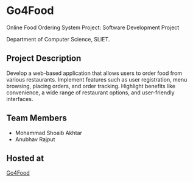 # Go4Food

Online Food Ordering System Project: Software Development Project

Department of Computer Science, SLIET.

## Project Description

Develop a web-based application that allows users to order food from various restaurants. Implement features such as user registration, menu browsing, placing orders, and order tracking. Highlight benefits like convenience, a wide range of restaurant options, and user-friendly interfaces.

## Team Members
- Mohammad Shoaib Akhtar
- Anubhav Rajput

## Hosted at
[Go4Food](https://go4food.techfestsliet.org/)

